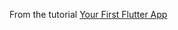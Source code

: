 From the tutorial [Your First Flutter App](https://codelabs.developers.google.com/codelabs/flutter-codelab-first#0)
